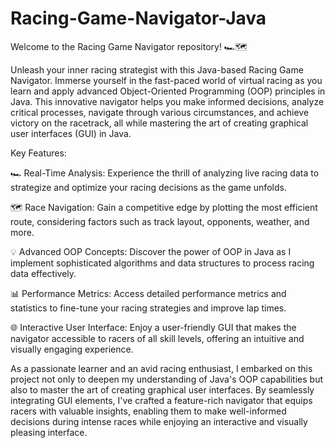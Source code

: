 # Racing-Game-Navigator-Java

Welcome to the Racing Game Navigator repository! 🏎️🗺️

Unleash your inner racing strategist with this Java-based Racing Game Navigator. Immerse yourself in the fast-paced world of virtual racing as you learn and apply advanced Object-Oriented Programming (OOP) principles in Java. This innovative navigator helps you make informed decisions, analyze critical processes, navigate through various circumstances, and achieve victory on the racetrack, all while mastering the art of creating graphical user interfaces (GUI) in Java.

Key Features:

🏎️ Real-Time Analysis: Experience the thrill of analyzing live racing data to strategize and optimize your racing decisions as the game unfolds.

🗺️ Race Navigation: Gain a competitive edge by plotting the most efficient route, considering factors such as track layout, opponents, weather, and more.

💡 Advanced OOP Concepts: Discover the power of OOP in Java as I implement sophisticated algorithms and data structures to process racing data effectively.

📊 Performance Metrics: Access detailed performance metrics and statistics to fine-tune your racing strategies and improve lap times.

🌐 Interactive User Interface: Enjoy a user-friendly GUI that makes the navigator accessible to racers of all skill levels, offering an intuitive and visually engaging experience.

As a passionate learner and an avid racing enthusiast, I embarked on this project not only to deepen my understanding of Java's OOP capabilities but also to master the art of creating graphical user interfaces. By seamlessly integrating GUI elements, I've crafted a feature-rich navigator that equips racers with valuable insights, enabling them to make well-informed decisions during intense races while enjoying an interactive and visually pleasing interface.